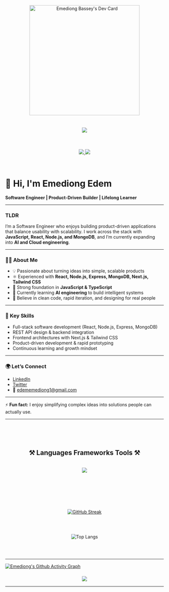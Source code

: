 <div align="center">
  <a href="https://app.daily.dev/Moon">
    <img src="https://api.daily.dev/devcards/c883db78fc7f47d98f913d7196de1ca8.png?r=i8r" width="350" alt="Emediong Bassey's Dev Card"/>
  </a>
</div>

<h1 align="center">
    <img src="https://readme-typing-svg.herokuapp.com/?font=Righteous&size=35&center=true&vCenter=true&width=500&height=70&duration=4000&lines=Fullstack+Engineer;+Entrepreneur;+Builder;" />
</h1>


<br>
<br>
<div align="center"> 
  <a href="edememediong1@gmail.com">
    <img src="https://img.shields.io/badge/Gmail-333333?style=for-the-badge&logo=gmail&logoColor=red" />
  </a>
  <a href="https://www.linkedin.com/in/emediong-edem/" target="_blank">
    <img src="https://img.shields.io/badge/LinkedIn-0077B5?style=for-the-badge&logo=linkedin&logoColor=white" target="_blank" />
  </a>
</div>

<div align='center'>
  <img src="https://komarev.com/ghpvc/?username=edememediong1&style=flat-square&color=green" alt=""/>
</div>

<br>
<br>

# 👋 Hi, I'm Emediong Edem  

**Software Engineer | Product-Driven Builder | Lifelong Learner**  

---

### TLDR  
I’m a Software Engineer who enjoys building product-driven applications that balance usability with scalability. I work across the stack with **JavaScript, React, Node.js, and MongoDB**, and I’m currently expanding into **AI and Cloud engineering**.  

---

### 👨‍💻 About Me  
- 💡 Passionate about turning ideas into simple, scalable products  
- ⚛️ Experienced with **React, Node.js, Express, MongoDB, Next.js, Tailwind CSS**  
- 🚀 Strong foundation in **JavaScript & TypeScript**  
- 🌱 Currently learning **AI engineering** to build intelligent systems  
- 🎯 Believe in clean code, rapid iteration, and designing for real people  

---

### 🔑 Key Skills  
- Full-stack software development (React, Node.js, Express, MongoDB)  
- REST API design & backend integration  
- Frontend architectures with Next.js & Tailwind CSS  
- Product-driven development & rapid prototyping  
- Continuous learning and growth mindset  

---

### 🌍 Let’s Connect  
- [LinkedIn](https://www.linkedin.com/in/emediong-edem/)  
- [Twitter](https://twitter.com/ebedossantos)  
- 📧 edememediong1@gmail.com  

---

⚡ **Fun fact:** I enjoy simplifying complex ideas into solutions people can actually use.  


<hr>
<br>
<br>
<br>

<h2 align="center">
  ⚒️ Languages Frameworks Tools ⚒️
</h2>
<br>

<div align="center">
    <img src="https://skillicons.dev/icons?i=javascript,typescript,python,nodejs,react,nextjs,expressjs,mongodb,aws,postgresql,tailwindcss" />

</div>

<br/>
<br>
<br>
<br>
<br>
<br>

<div align='center'>
  
  [![GitHub Streak](https://streak-stats.demolab.com/?user=edememediong1&theme=dark)](https://git.io/streak-stats)
  
  <br>
  <br>
  
  ![Top Langs](https://github-readme-stats.vercel.app/api/top-langs/?username=edememediong1&layout=compact&theme=radical&count_private=true)
</div>    

<br>
<br>
<hr>



[![Emediong's Github Activity Graph](https://github-readme-activity-graph.vercel.app/graph?username=edememediong1&hide_border=true&theme=high-contrast)](https://github.com/edememediong1/github-readme-activity-graph)






<h3 align="center">
    <img src="https://readme-typing-svg.herokuapp.com/?font=Righteous&size=25&center=true&vCenter=true&width=500&height=70&duration=4000&lines=Thanks+for+visiting+my+profile!+✌️;+Shoot+me+a+message+on+Linkedin!;I+will+be+waiting+:)">
</h3>
<hr/>
